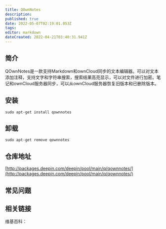 ```yaml
---
title: QOwnNotes
description: 
published: true
date: 2022-05-07T02:19:01.053Z
tags: 
editor: markdown
dateCreated: 2022-04-21T03:40:31.941Z
---
```


## 简介

QOwnNotes是一款支持Markdown和ownCloud同步的文本编辑器。可以对文本添加注释，支持文字和字符串搜索，搜索结果高亮显示，可以对文件进行加密。笔记和ownCloud服务器同步，可以从ownCloud服务器恢复旧版本和已删除版本。

## 安装

`sudo apt-get install qownnotes`

## 卸载

`sudo apt-get remove qownnotes`

## 仓库地址

[http://packages.deepin.com/deepin/pool/main/q/qownnotes/](http://packages.deepin.com/deepin/pool/main/q/qownnotes/)


## 常见问题


## 相关链接

维基百科：